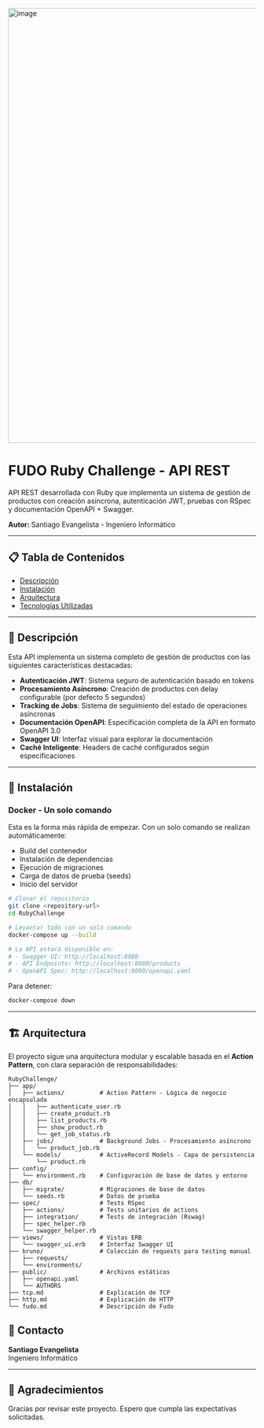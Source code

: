 <img width="1906" height="884" alt="image" src="https://github.com/user-attachments/assets/ad4733d7-1ea4-4a1c-8dd1-9bc7a446e403" />


# FUDO Ruby Challenge - API REST

API REST desarrollada con Ruby que implementa un sistema de gestión de productos con creación asíncrona, autenticación JWT, pruebas con RSpec y documentación OpenAPI + Swagger.

**Autor:** Santiago Evangelista - Ingeniero Informático

---

## 📋 Tabla de Contenidos

- [Descripción](#-descripción)
- [Instalación](#-instalación)
- [Arquitectura](#-arquitectura)
- [Tecnologías Utilizadas](#-tecnologías-utilizadas)

---

## 📖 Descripción

Esta API implementa un sistema completo de gestión de productos con las siguientes características destacadas:

- **Autenticación JWT**: Sistema seguro de autenticación basado en tokens
- **Procesamiento Asíncrono**: Creación de productos con delay configurable (por defecto 5 segundos)
- **Tracking de Jobs**: Sistema de seguimiento del estado de operaciones asíncronas
- **Documentación OpenAPI**: Especificación completa de la API en formato OpenAPI 3.0
- **Swagger UI**: Interfaz visual para explorar la documentación
- **Caché Inteligente**: Headers de caché configurados según especificaciones

---

## 🚀 Instalación

### Docker - Un solo comando

Esta es la forma más rápida de empezar. Con un solo comando se realizan automáticamente:
- Build del contenedor
- Instalación de dependencias
- Ejecución de migraciones
- Carga de datos de prueba (seeds)
- Inicio del servidor

```bash
# Clonar el repositorio
git clone <repository-url>
cd RubyChallenge

# Levantar todo con un solo comando
docker-compose up --build

# La API estará disponible en:
# - Swagger UI: http://localhost:8080
# - API Endpoints: http://localhost:8080/products
# - OpenAPI Spec: http://localhost:8080/openapi.yaml
```

Para detener:
```bash
docker-compose down
```

---

## 🏗️ Arquitectura

El proyecto sigue una arquitectura modular y escalable basada en el **Action Pattern**, con clara separación de responsabilidades:

```
RubyChallenge/
├── app/
│   ├── actions/          # Action Pattern - Lógica de negocio encapsulada
│   │   ├── authenticate_user.rb
│   │   ├── create_product.rb
│   │   ├── list_products.rb
│   │   ├── show_product.rb
│   │   └── get_job_status.rb
│   ├── jobs/             # Background Jobs - Procesamiento asíncrono
│   │   └── product_job.rb
│   └── models/           # ActiveRecord Models - Capa de persistencia
│       └── product.rb
├── config/
│   └── environment.rb    # Configuración de base de datos y entorno
├── db/
│   ├── migrate/          # Migraciones de base de datos
│   └── seeds.rb          # Datos de prueba
├── spec/                 # Tests RSpec
│   ├── actions/          # Tests unitarios de actions
│   ├── integration/      # Tests de integración (Rswag)
│   ├── spec_helper.rb
│   └── swagger_helper.rb
├── views/                # Vistas ERB
│   └── swagger_ui.erb    # Interfaz Swagger UI
├── bruno/                # Colección de requests para testing manual
│   ├── requests/
│   └── environments/
├── public/               # Archivos estáticos
│   ├── openapi.yaml
│   └── AUTHORS
├── tcp.md                # Explicación de TCP
├── http.md               # Explicación de HTTP
└── fudo.md               # Descripción de Fudo
```


## 👤 Contacto

**Santiago Evangelista**  
Ingeniero Informático

---

## 🙏 Agradecimientos

Gracias por revisar este proyecto. Espero que cumpla las expectativas solicitadas.
